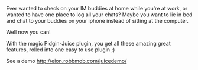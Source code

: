 Ever wanted to check on your IM buddies at home while you're at work, or wanted to have one place to log all your chats?  Maybe you want to lie in bed and chat to your buddies on your iphone instead of sitting at the computer.

Well now you can!

With the magic Pidgin-Juice plugin, you get all these amazing great features, rolled into one easy to use plugin ;)

See a demo
http://eion.robbmob.com/juicedemo/